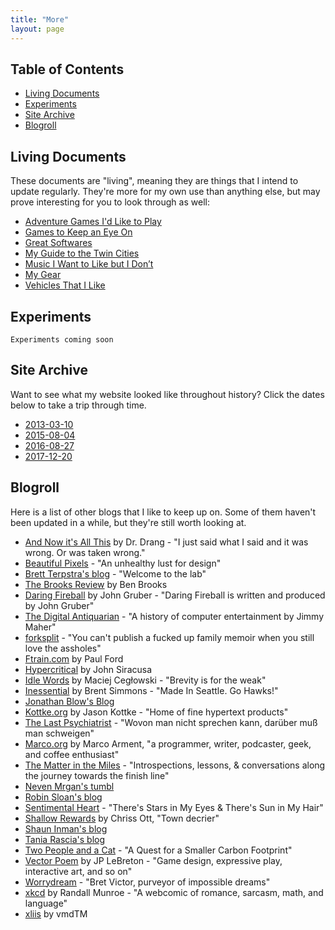 ```yaml
---
title: "More"
layout: page
---
```


## Table of Contents

- [Living Documents](#living-documents)
- [Experiments](#experiments)
- [Site Archive](#site-archive)
- [Blogroll](#blogroll)

## <a name="living-documents">Living Documents</a>

These documents are "living", meaning they are things that I intend to update regularly. They're more for my own use than anything else, but may prove interesting for you to look through as well:

- [Adventure Games I'd Like to Play][1]
- [Games to Keep an Eye On][2]
- [Great Softwares][3]
- [My Guide to the Twin Cities](./living-documents/my-guide-to-the-twin-cities.html)
- [Music I Want to Like but I Don’t][4]
- [My Gear][5]
- [Vehicles That I Like][6]

<!-- - [hisaac’s Rules for Social Etiquette][4] -->

## <a name="experiments">Experiments</a>

`Experiments coming soon`

## <a name="site-archive">Site Archive</a>

Want to see what my website looked like throughout history? Click the dates below to take a trip through time.

- [2013-03-10][34]
- [2015-08-04][35]
- [2016-08-27][36]
- [2017-12-20][37]

## <a name="blogroll">Blogroll</a>

Here is a list of other blogs that I like to keep up on. Some of them haven't been updated in a while, but they're still worth looking at.

- [And Now it's All This][7] by Dr. Drang - "I just said what I said and it was wrong. Or was taken wrong."
- [Beautiful Pixels][8] - "An unhealthy lust for design"
- [Brett Terpstra's blog][9] - "Welcome to the lab"
- [The Brooks Review][10] by Ben Brooks
- [Daring Fireball][11] by John Gruber - "Daring Fireball is written and produced by John Gruber"
- [The Digital Antiquarian][12] - "A history of computer entertainment by Jimmy Maher"
- [forksplit][13] - "You can't publish a fucked up family memoir when you still love the assholes"
- [Ftrain.com][14] by Paul Ford
- [Hypercritical][15] by John Siracusa
- [Idle Words][16] by Maciej Cegłowski - "Brevity is for the weak"
- [Inessential][17] by Brent Simmons - "Made In Seattle. Go Hawks!"
- [Jonathan Blow's Blog][18]
- [Kottke.org][19] by Jason Kottke - "Home of fine hypertext products"
- [The Last Psychiatrist][20] - "Wovon man nicht sprechen kann, darüber muß man schweigen"
- [Marco.org][21] by Marco Arment, "a programmer, writer, podcaster, geek, and coffee enthusiast"
- [The Matter in the Miles][22] - "Introspections, lessons, & conversations along the journey towards the finish line"
- [Neven Mrgan's tumbl][23]
- [Robin Sloan's blog][24]
- [Sentimental Heart][25] - "There's Stars in My Eyes & There's Sun in My Hair"
- [Shallow Rewards][26] by Chriss Ott, "Town decrier"
- [Shaun Inman's blog][27]
- [Tania Rascia's blog][28]
- [Two People and a Cat][29] - "A Quest for a Smaller Carbon Footprint"
- [Vector Poem][30] by JP LeBreton - "Game design, expressive play, interactive art, and so on"
- [Worrydream][31] - "Bret Victor, purveyor of impossible dreams"
- [xkcd][32] by Randall Munroe - "A webcomic of romance, sarcasm, math, and language"
- [xliis][33] by vmdTM

[1]:	./living-documents/adventure-games-id-like-to-play.html
[2]:	./living-documents/games-to-keep-an-eye-on.html
[3]:	./living-documents/great-softwares.html
[4]:	./living-documents/music-i-want-to-like-but-i-dont.html
[5]:	./living-documents/my-gear.html
[6]:	./living-documents/vehicles-that-i-like.html
[7]:	http://leancrew.com/all-this/
[8]:	https://beautifulpixels.com
[9]:	http://brettterpstra.com
[10]:	https://brooksreview.net
[11]:	https://daringfireball.net
[12]:	https://www.filfre.net
[13]:	http://forksplit.blogspot.com
[14]:	http://www.ftrain.com
[15]:	http://hypercritical.co
[16]:	http://idlewords.com
[17]:	http://inessential.com
[18]:	http://number-none.com/blow/blog/
[19]:	https://kottke.org
[20]:	https://thelastpsychiatrist.com
[21]:	https://marco.org
[22]:	http://matterinthemiles.blogspot.com
[23]:	http://mrgan.tumblr.com
[24]:	https://www.robinsloan.com/notes/
[25]:	https://krdugan.wordpress.com
[26]:	https://medium.com/@shallowrewards
[27]:	https://shauninman.com/blog
[28]:	https://www.taniarascia.com
[29]:	http://twopeopleandacat.com
[30]:	http://vectorpoem.com/news/
[31]:	http://worrydream.com
[32]:	https://xkcd.com
[33]:	https://xliis.com
[34]:	/site-archive/2013-03-10/
[35]:	/site-archive/2015-08-04/
[36]:	/site-archive/2016-08-27/
[37]:	/site-archive/2017-12-20/

